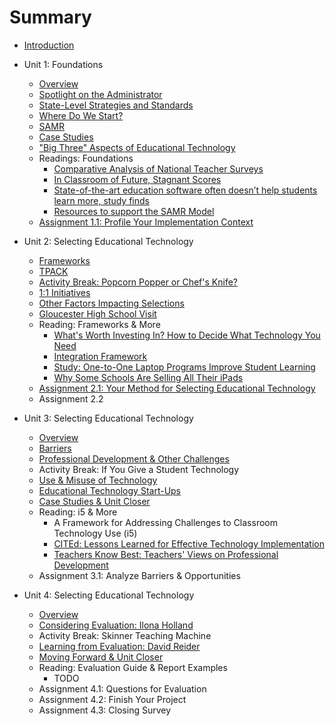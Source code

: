 # Summary

* [Introduction](README.md)

* Unit 1: Foundations
   * [Overview](unit_01/01_overview.md)
   * [Spotlight on the Administrator](unit_01/02_administrator.md)
   * [State-Level Strategies and Standards](unit_01/03_state.md)
   * [Where Do We Start?](unit_01/04_where_start.md)
   * [SAMR](unit_01/05_samr.md)
   * [Case Studies](unit_01/06_case_studies.md)
   * ["Big Three" Aspects of Educational Technology](unit_01/07_big_three.md)
   * Readings: Foundations
      * [Comparative Analysis of National Teacher Surveys](unit_01/08_reading_teacher_surveys.md)
      * [In Classroom of Future, Stagnant Scores](unit_01/09_reading_stagnant_scores.md)
      * [State-of-the-art education software often doesn’t help students learn more, study finds](unit_01/10_reading_stateofart.md)
      * [Resources to support the SAMR Model](unit_01/11_reading_samr_resource.md)
   * [Assignment 1.1: Profile Your Implementation Context](unit_01/12_assignment_1_1.md)

* Unit 2: Selecting Educational Technology
   * [Frameworks](unit_02/01_frameworks.md)
   * [TPACK](unit_02/02_tpack.md)
   * [Activity Break: Popcorn Popper or Chef's Knife?](unit_02/03_popcorn_popper_chefs_knife.md)
   * [1:1 Initiatives](unit_02/04_1_to_1_initiatives.md)
   * [Other Factors Impacting Selections](unit_02/05_other_factors.md)
   * [Gloucester High School Visit](unit_02/06_gloucester_high.md)
   * Reading: Frameworks & More
      * [What's Worth Investing In? How to Decide What Technology You Need](unit_02/07_whats_worth_investing_in.md)
      * [Integration Framework](unit_02/08_integration_framework.md)
      * [Study: One-to-One Laptop Programs Improve Student Learning](unit_02/09_1_to_1_meta_study.md)
      * [Why Some Schools Are Selling All Their iPads](unit_02/10_why_selling_ipads.md)
   * [Assignment 2.1: Your Method for Selecting Educational Technology](unit_02/11_assignment_2_1.md)
   * Assignment 2.2

* Unit 3: Selecting Educational Technology
   * [Overview](unit_03/01_overview.md)
   * [Barriers](unit_03/02_barriers.md)
   * [Professional Development & Other Challenges](unit_03/03_professional_development.md)
   * Activity Break: If You Give a Student Technology
   * [Use & Misuse of Technology](unit_03/04_use_and_misuse.md)
   * [Educational Technology Start-Ups](unit_03/05_startups.md)
   * [Case Studies & Unit Closer](unit_03/06_case_studies.md)
   * Reading: i5 & More
      * A Framework for Addressing Challenges to Classroom Technology Use (i5)
      * [CITEd: Lessons Learned for Effective Technology Implementation](unit_03/07_cited.md)
      * [Teachers Know Best: Teachers' Views on Professional Development](unit_03/08_teachers_know_best.md)
   * Assignment 3.1: Analyze Barriers & Opportunities

* Unit 4: Selecting Educational Technology
   * [Overview](unit_04/01_overview.md)
   * [Considering Evaluation: Ilona Holland](unit_04/02_considering_evaluation.md)
   * Activity Break: Skinner Teaching Machine
   * [Learning from Evaluation: David Reider](unit_04/)
   * [Moving Forward & Unit Closer](unit_04/)
   * Reading: Evaluation Guide & Report Examples
      * TODO
   * Assignment 4.1: Questions for Evaluation
   * Assignment 4.2: Finish Your Project
   * Assignment 4.3: Closing Survey

